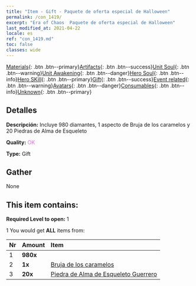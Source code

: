 ```yaml
---
title: "Item - Gift - Paquete de oferta especial de Halloween"
permalink: /con_1419/
excerpt: "Era of Chaos  Paquete de oferta especial de Halloween"
last_modified_at: 2021-04-22
locale: es
ref: "con_1419.md"
toc: false
classes: wide
---
```

 [Materials](/ItemsES/){: .btn .btn--primary}[Artifacts](/ItemsES/Artifacts/){: .btn .btn--success}[Unit Soul](/ItemsES/UnitSoul/){: .btn .btn--warning}[Unit Awakening](/ItemsES/UnitAwakening/){: .btn .btn--danger}[Hero Soul](/ItemsES/HeroSoul/){: .btn .btn--info}[Hero SKill](/ItemsES/HeroSkill/){: .btn .btn--primary}[Gift](/ItemsES/Gift/){: .btn .btn--success}[Event related](/ItemsES/Events/){: .btn .btn--warning}[Avatars](/ItemsES/Avatars/){: .btn .btn--danger}[Consumables](/ItemsES/Consumables/){: .btn .btn--info}[Unknown](/ItemsES/Unknown/){: .btn .btn--primary}

## Detalles
 **Descripción:** Incluye 980 diamantes, 1 aspecto de Bruja de los caramelos y 20 Piedras de Alma de Esqueleto

 **Quality:** <span style="color: #DA70D6">OK</span>

 **Type:** Gift

## Gather

  None

## This item contains:

 **Required Level to open:** 1

 1 You would get **ALL** items  from:

  | Nr | Amount |     Item    |
  |:---|:-------|:------------|
  | 1 |  **980x** | <i class="fas fa-gem"/> |  | 
  | 2 |  **1x** | [Bruja de los caramelos](/es/Items/con_1053/) |  | 
  | 3 |  **20x** | [Piedra de Alma de Esqueleto Guerrero](/es/Items/unt_297/) |  | 
